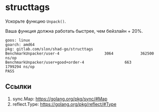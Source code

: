 # structtags

Ускорьте функцию `Unpack()`.

Ваша функция должна работать быстрее, чем бейзлайн + 20%.

```
goos: linux
goarch: amd64
pkg: gitlab.com/slon/shad-go/structtags
BenchmarkUnpacker/user-4                    3064            362500 ns/op
BenchmarkUnpacker/user+good+order-4                  663           1799294 ns/op
PASS
```

## Ссылки

1. sync.Map: https://golang.org/pkg/sync/#Map
2. reflect.Type: https://golang.org/pkg/reflect/#Type
